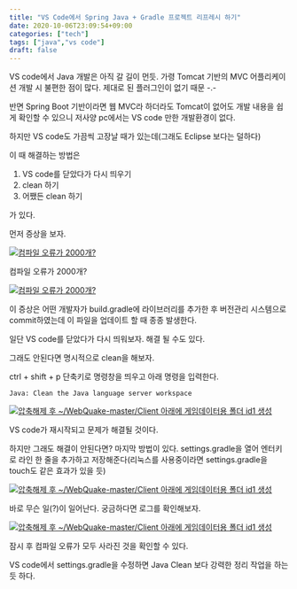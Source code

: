 ```yaml
---
title: "VS Code에서 Spring Java + Gradle 프로젝트 리프레시 하기"
date: 2020-10-06T23:09:54+09:00
categories: ["tech"]
tags: ["java","vs code"]
draft: false
---
```


VS code에서 Java 개발은 아직 갈 길이 먼듯.
가령 Tomcat 기반의  MVC 어플리케이션 개발 시 불편한 점이 많다. 제대로 된 플러그인이 없기 때문 -.-

반면 Spring Boot 기반이라면 웹 MVC라 하더라도 Tomcat이 없어도 개발 내용을 쉽게 확인할 수 있으니 저사양 pc에서는 VS code 만한 개발환경이 없다.

하지만 VS code도 가끔씩 고장날 때가 있는데(그래도 Eclipse 보다는 덜하다)

이 때 해결하는 방법은

1. VS code를 닫았다가 다시 띄우기
1. clean 하기
1. 어쨌든 clean 하기

가 있다.

먼저 증상을 보자.

[![컴파일 오류가 2000개?](/images/Java-Overview-dis_backend-Code-OSS.png)](/images/SJava-Overview-dis_backend-Code-OSS.png)

컴파일 오류가 2000개?

[![컴파일 오류가 2000개?](/images/Java-Overview-dis_backend-Code-OSS_2k.png)](/images/SJava-Overview-dis_backend-Code-OSS_2k.png)

이 증상은 어떤 개발자가 build.gradle에 라이브러리를 추가한 후 버전관리 시스템으로 commit하였는데 이 파일을 업데이트 할 때 종종 발생한다. 

일단 VS code를 닫았다가 다시 띄워보자. 해결 될 수도 있다.

그래도 안된다면 명시적으로 clean을 해보자.

ctrl + shift + p 단축키로 명령창을 띄우고 아래 명령을 입력한다.

	Java: Clean the Java language server workspace

[![압축해제 후 ~/WebQuake-master/Client 아래에 게임데이터용 폴더 id1 생성](/images/Java-Overview-dis_backend-Code-OSS_clean.png)](/images/SJava-Overview-dis_backend-Code-OSS_clean.png)

VS code가 재시작되고 문제가 해결될 것이다.

하지만 그래도 해결이 안된다면? 마지막 방법이 있다. settings.gradle을 열어 엔터키로 라인 한 줄을 추가하고 저장해준다(리눅스를 사용중이라면 settings.gradle을 touch도 같은 효과가 있을 듯)

[![압축해제 후 ~/WebQuake-master/Client 아래에 게임데이터용 폴더 id1 생성](/images/Java-Overview-dis_backend-Code-OSS_touch_settings.gradle.png)](/images/SJava-Overview-dis_backend-Code-OSS_touch_settings.gradle.png)

바로 무슨 일(?)이 일어난다. 궁금하다면 로그를 확인해보자.

[![압축해제 후 ~/WebQuake-master/Client 아래에 게임데이터용 폴더 id1 생성](/images/Java-Overview-dis_backend-Code-OSS_refreshing.png)](/images/SJava-Overview-dis_backend-Code-OSS_refreshing.png)

잠시 후 컴파일 오류가 모두 사라진 것을 확인할 수 있다.

VS code에서 settings.gradle을 수정하면 Java Clean 보다 강력한 정리 작업을 하는 듯 하다.
